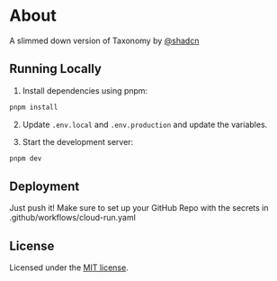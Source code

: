# About

A slimmed down version of Taxonomy by [@shadcn](https://twitter.com/shadcn)

## Running Locally

1. Install dependencies using pnpm:

```sh
pnpm install
```

2. Update `.env.local` and `.env.production` and update the variables.

3. Start the development server:

```sh
pnpm dev
```

## Deployment

Just push it! Make sure to set up your GitHub Repo with the secrets in .github/workflows/cloud-run.yaml

## License

Licensed under the [MIT license](https://github.com/shadcn/taxonomy/blob/main/LICENSE.md).
